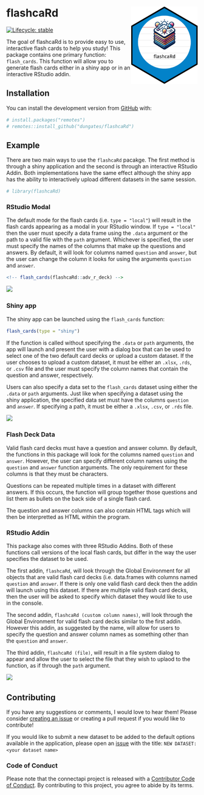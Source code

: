 
<!-- README.md is generated from README.Rmd. Please edit that file -->

# flashcaRd <img src="flashcaRd.png" align="right" width="175px" height="203px" />

<!-- badges: start -->

[![Lifecycle:
stable](https://img.shields.io/badge/lifecycle-stable-brightgreen.svg)](https://www.tidyverse.org/lifecycle/#stable)
<!-- badges: end -->

The goal of flashcaRd is to provide easy to use, interactive flash cards
to help you study! This package contains one primary function:
`flash_cards`. This function will allow you to generate flash cards
either in a shiny app or in an interactive RStudio addin.

## Installation

You can install the development version from
[GitHub](https://github.com/) with:

``` r
# install.packages("remotes")
# remotes::install_github("dungates/flashcaRd")
```

## Example

There are two main ways to use the `flashcaRd` pacakge. The first method
is through a shiny application and the second is through an interactive
RStudio Addin. Both implementations have the same effect although the
shiny app has the ability to interactively upload different datasets in
the same session.

``` r
# library(flashcaRd)
```

### RStudio Modal

The default mode for the flash cards (i.e. `type = "local"`) will result
in the flash cards appearing as a modal in your RStudio window. If
`type = "local"` then the user must specify a data frame using the
`.data` argument or the path to a valid file with the `path` argument.
Whichever is specified, the user must specify the names of the columns
that make up the questions and answers. By default, it will look for
columns named `question` and `answer`, but the user can change the
column it looks for using the arguments `question` and `answer`.

``` r
<!-- flash_cards(flashcaRd::adv_r_deck) -->
```

![](man/readme/flash-cards-default.gif)

### Shiny app

The shiny app can be launched using the `flash_cards` function:

``` r
flash_cards(type = "shiny")
```

If the function is called without specifying the `.data` or `path`
arguments, the app will launch and present the user with a dialog box
that can be used to select one of the two default card decks or upload a
custom dataset. If the user chooses to upload a custom dataset, it must
be either an `.xlsx`, `.rds`, or `.csv` file and the user must specify
the column names that contain the question and answer, respectively.

Users can also specify a data set to the `flash_cards` dataset using
either the `.data` or `path` arguments. Just like when specifying a
dataset using the shiny application, the specified data set must have
the columns `question` and `answer`. If specifying a path, it must be
either a `.xlsx`, `.csv`, or `.rds` file.

![](man/readme/flash-cards-shiny.gif)

### Flash Deck Data

Valid flash card decks must have a question and answer column. By
default, the functions in this package will look for the columns named
`question` and `answer`. However, the user can specify different column
names using the `question` and `answer` function arguments. The only
requirement for these columns is that they must be characters.

Questions can be repeated multiple times in a dataset with different
answers. If this occurs, the function will group together those
questions and list them as bullets on the back side of a single flash
card.

The question and answer columns can also contain HTML tags which will
then be interpretted as HTML within the program.

### RStudio Addin

This package also comes with three RStudio Addins. Both of these
functions call versions of the local flash cards, but differ in the way
the user specifies the dataset to be used.

The first addin, `flashcaRd`, will look through the Global Environment
for all objects that are valid flash card decks (i.e. data.frames with
columns named `question` and `answer`. If there is only one valid flash
card deck then the addin will launch using this dataset. If there are
multiple valid flash card decks, then the user will be asked to specify
which dataset they would like to use in the console.

The second addin, `flashcaRd (custom column names)`, will look through
the Global Environment for valid flash card decks similar to the first
addin. However this addin, as suggested by the name, will allow for
users to specify the question and answer column names as something other
than the `question` and `answer`.

The third addin, `flashcaRd (file)`, will result in a file system dialog
to appear and allow the user to select the file that they wish to uplaod
to the function, as if through the `path` argument.

![](man/readme/flash-cards-addin.gif)

## Contributing

If you have any suggestions or comments, I would love to hear them!
Please consider [creating an
issue](https://github.com/dungates/flashcaRd/issues) or creating a pull
request if you would like to contribute!

If you would like to submit a new dataset to be added to the default
options available in the application, please open an
[issue](https://github.com/dungates/flashcaRd/issues) with the title:
`NEW DATASET: <your dataset name>`

### Code of Conduct

Please note that the connectapi project is released with a [Contributor
Code of
Conduct](https://github.com/dungates/flashcaRd/blob/master/CODE_OF_CONDUCT.md).
By contributing to this project, you agree to abide by its terms.
